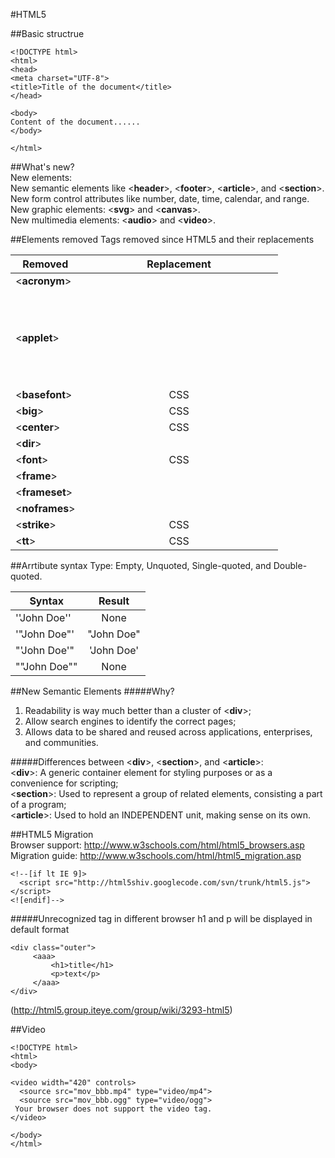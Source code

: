 #HTML5

##Basic structrue  
```
<!DOCTYPE html>
<html>
<head>
<meta charset="UTF-8">
<title>Title of the document</title>
</head>

<body>
Content of the document......
</body>

</html>
```

##What's new?  
New elements:  
New semantic elements like <**header**>, <**footer**>, <**article**>, and <**section**>.  
New form control attributes like number, date, time, calendar, and range.  
New graphic elements: <**svg**> and <**canvas**>.  
New multimedia elements: <**audio**> and <**video**>.  

##Elements removed
Tags removed since HTML5 and their replacements  

|    Removed     | Replacement |
| -------------- |:-----------:|
| <**acronym**>  | <abbr>      |
| <**applet**>   | <object>    |
| <**basefont**> | CSS         |
| <**big**>      | CSS         |
| <**center**>   | CSS         |
| <**dir**>      | <ul>        |
| <**font**>     | CSS         |
| <**frame**>    |             |
| <**frameset**> |             |
| <**noframes**> |             |
| <**strike**>   | CSS         |
| <**tt**>       | CSS         |

<!--##Added-->
<!--|   New Elements    | Definition                                                                                	|-->
<!--|-----------------	|:-------------------------------------------------------------------------------------------:|-->
<!--| <**article**>    	| Defines an article in the document                                                        	|-->
<!--| <**aside**>      	| Defines content aside from the page content                                               	|-->
<!--| <**bdi**>        	| Defines a part of text that might be formatted in a different direction from other text   	|-->
<!--| <**details**>    	| Defines additional details that the user can view or hide                                 	|-->
<!--| <**dialog**>     	| Defines a dialog box or window                                                            	|-->
<!--| <**figcaption**> 	| Defines a caption for a <figure> element                                                  	|-->
<!--| <**figure**>     	| Defines self-contained content, like illustrations, diagrams, photos, code listings, etc. 	|-->
<!--| <**footer**>     	| Defines a footer for the document or a section                                            	|-->
<!--| <**header**>     	| Defines a header for the document or a section                                            	|-->
<!--| <**main**>       	| Defines the main content of a document                                                    	|-->
<!--| <**mark**>       	| Defines marked or highlighted text                                                        	|-->
<!--| <**menuitem**>   	| Defines a command/menu item that the user can invoke from a popup menu                    	|-->
<!--| <**meter**>      	| Defines a scalar measurement within a known range (a gauge)                               	|-->
<!--| <**nav**>        	| Defines navigation links in the document                                                  	|-->
<!--| <**progress**>   	| Defines the progress of a task                                                            	|-->
<!--| <**rp**>         	| Defines what to show in browsers that do not support ruby annotations                     	|-->
<!--| <**rt**>         	| Defines an explanation/pronunciation of characters (for East Asian typography)            	|-->
<!--| <**ruby**>       	| Defines a ruby annotation (for East Asian typography)                                     	|-->
<!--| <**section**>    	| Defines a section in the document                                                         	|-->
<!--| <**summary**>    	| Defines a visible heading for a <details> element                                         	|-->
<!--| <**time**>       	| Defines a date/time                                                                       	|-->
<!--| <**wbr**>        	| Defines a possible line-break                                                             	|-->

##Arrtibute syntax
Type: Empty, Unquoted, Single-quoted, and Double-quoted.  

| Syntax       | Result      |
|--------------|:-----------:|
| ''John Doe'' | None        |
| '"John Doe"' | "John Doe"  |
| "'John Doe'" | 'John Doe'  |
| ""John Doe"" | None        |

##New Semantic Elements
#####Why?   
1. Readability is way much better than a cluster of <**div**>;  
2. Allow search engines to identify the correct pages;  
3. Allows data to be shared and reused across applications, enterprises, and communities.  

#####Differences between <**div**>, <**section**>, and <**article**>:  
<**div**>: A generic container element for styling purposes or as a convenience for scripting;   
<**section**>: Used to represent a group of related elements, consisting a part of a program;  
<**article**>: Used to hold an INDEPENDENT unit, making sense on its own.  

<!--| Tag          | Description                                                                                 |-->
<!--|--------------|---------------------------------------------------------------------------------------------|-->
<!--| <article>    | Defines an article                                                                          |-->
<!--| <aside>      | Defines content aside from the page content                                                 |-->
<!--| <details>    | Defines additional details that the user can view or hide                                   |-->
<!--| <figcaption> | Defines a caption for a <figure> element                                                    |-->
<!--| <figure>     | Specifies self-contained content, like illustrations, diagrams, photos, code listings, etc. |-->
<!--| <footer>     | Defines a footer for a document or section                                                  |-->
<!--| <header>     | Specifies a header for a document or section                                                |-->
<!--| <main>       | Specifies the main content of a document                                                    |-->
<!--| <mark>       | Defines marked/highlighted text                                                             |-->
<!--| <nav>        | Defines navigation links                                                                    |-->
<!--| <section>    | Defines a section in a document                                                             |-->
<!--| <summary>    | Defines a visible heading for a <details> element                                           |-->
<!--| <time>       | Defines a date/time                                                                         |-->


##HTML5 Migration  
Browser support: http://www.w3schools.com/html/html5_browsers.asp  
Migration guide: http://www.w3schools.com/html/html5_migration.asp  
```
<!--[if lt IE 9]>
  <script src="http://html5shiv.googlecode.com/svn/trunk/html5.js"></script>
<![endif]-->
```
#####Unrecognized tag in different browser
h1 and p will be displayed in default format  
```
<div class="outer">
     <aaa>
         <h1>title</h1>
         <p>text</p>
     </aaa>
</div>
```
(http://html5.group.iteye.com/group/wiki/3293-html5)



##Video

```
<!DOCTYPE html>
<html>
<body>

<video width="420" controls>
  <source src="mov_bbb.mp4" type="video/mp4">
  <source src="mov_bbb.ogg" type="video/ogg">
 Your browser does not support the video tag.
</video>

</body>
</html>
```
